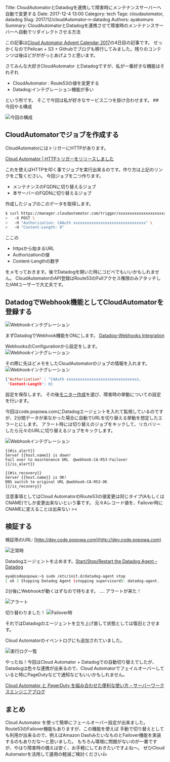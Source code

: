 Title: CloudAutomatorとDatadogを連携して障害時にメンテナンスサーバーへ自動で変更する
Date: 2017-12-4 13:00
Category: tech
Tags: cloudautomator, datadog
Slug: 2017/12/cloudAutomator-n-datadog
Authors: ayakomuro
Summary: CloudAutomatorとDatadogを連携させて障害時のメンテナンスサーバーへ自動でリダイレクトさせる方法

 この記事は[Cloud Automator Advent Calendar 2017](https://qiita.com/advent-calendar/2017/cloudautomator)の4日目の記事です。
 せっかくなのでPelican + S3 + Githubでブログも移行してみました。残りのコンテンツは後ほどがががっとあげようと思います。

さてみんな大好きCloudAutomator とDatadogですが、私が一番好きな機能はそれぞれ

- CloudAutomator : Route53の値を変更する
- Datadog:インテグレーション機能が多い

という所です。
そこで今回は私が好きなサービス二つを掛け合わせます。
##　今回やる構成

![今回の構成]({filename}/images/architecture.png)

## CloudAutomatorでジョブを作成する

CloudAutomatorにはトリガーにHTTPがあります。

[Cloud Automator | HTTPトリガーをリリースしました](https://cloudautomator.com/blog/2014/08/13/http-trigger-release/)

これを使えばHTTPを叩く事でジョブを実行出来るのです。作り方は上記のリンクをご覧ください。
今回ジョブを二つ作ります。

- メンテナンスのFQDNに切り替えるジョブ
- 本サーバーのFQDNに切り替えるジョブ

作成したジョブのこのデータを取得します。

```sh
$ curl https://manager.cloudautomator.com/trigger/xxxxxxxxxxxxxxxxxxxxxxxxxxxxxxxx \
>   -X POST \
>   -H "Authorization: CAAuth xxxxxxxxxxxxxxxxxxxxxxxxxxxxxxxx" \
>   -H "Content-Length: 0"
```

ここの

- httpsから始まるURL
- Authorizationの値
- Content-Lengthの数字

をメモっておきます。後でDatadogを開いた時にコピペでもいいかもしれません。
CloudAutomatorのAPI登録はRoute53のFullアクセス権限のみアタッチしたIAMユーザーで大丈夫です。

## DatadogでWebhook機能としてCloudAutomatorを登録する

![Webhookインテグレーション]({static}/images/20171204-02.png)

まずDatadogでWebhook機能をONにします。
[Datadog-Webhooks Integration](https://docs.datadoghq.com/integrations/webhooks/)

WebhooksのConfigurationから設定をします。
![Webhookインテグレーション]({filename}/images/20171204-03.png)

その際に先ほどメモをしたCloudAutomatorのジョブの情報を入れます。
![Webhookインテグレーション]({filename}/images/20171204-04.png)

```json
{"Authorization" : "CAAuth xxxxxxxxxxxxxxxxxxxxxxxxxxxxxxxx,
 "Content-Length": 0}
```

設定を保存します。
その後[モニター作成](https://app.datadoghq.com/monitors#/create)を選び、障害時の挙動についての設定を行います。

今回はcode.popowa.comにDatadogエージェントを入れて監視しているのですが、2分間データが来なかった場合に自動でURLを切り替える挙動を想定したエラーとにします。
アラート時には切り替えのジョブをキックして、リカバリーしたら元々のURLに切り替えるジョブをキックします。

![Webhookインテグレーション]({filename}/images/20171204-05.png)
```
{{#is_alert}}
Server {{host.name}} is down!
Fail over to maintenance URL  @webhook-CA-R53-Failover
{{/is_alert}}

{{#is_recovery}}
Server {{host.name}} is OK!
DNS switch to original URL @webhook-CA-R53-OK
{{/is_recovery}}
```

注意事項としてはCloud AutomatorのRoute53の値変更は同じタイプ(AもしくはCNAME)でしか変更出来ないという事です。
元々Aレコード値を、Failover時にCNAMEに変えることは出来ない ><


## 検証する

検証用のURL: [http://dev.code.popowa.com](http://dev.code.popowa.com)

![正常時]({filename}/images/20171204-06.png)

Datadogエージェントを止めます。[Start/Stop/Restart the Datadog Agent – Datadog](https://help.datadoghq.com/hc/en-us/articles/203764515-Start-Stop-Restart-the-Datadog-Agent)

```sh
aya@codepopowa:~$ sudo /etc/init.d/datadog-agent stop
[ ok ] Stopping Datadog Agent (stopping supervisord): datadog-agent.
```

2分後にWebhookが動くはずなので待ちます。
....
アラートが来た！

![アラート]({filename}/images/20171204-07.png)

切り替わりました！
![Failover時]({filename}/images/20171204-08.png)

それではDatadogのエージェントを立ち上げ直して状態としては復旧とさせます。

Cloud Automatorのイベントログにも追加されていました。

![実行ログ一覧]({filename}/images/20171204-09.png)

やったね！今回はCloud Automator + Datadogでの自動切り替えでしたが、Datadogは色々な連携が出来るので、Cloud Automatorでフェイルオーバーしていると時にPageDutyなどで通知などもいいかもしれません。

[Cloud Automator と PagerDuty を組み合わせた便利な使い方 – サーバーワークスエンジニアブログ](http://blog.serverworks.co.jp/tech/2015/10/29/pagerduty-cloudautomator-2/)

## まとめ

Cloud Automator を使って簡単にフェールオーバー設定が出来ました。Route53のFailover機能もありますが、この機能を使えば
手動で切り替えとしても利用が出来るので、例えばAmazon DashみたいなものとFailover機能を実装するのもありだな〜と思いました。
もちろん環境に問題がないのが一番ですが、やはり障害時の備えは安く、お手軽にしておきたいですよね〜。
ぜひCloud Automatorを活用して運用の軽減ご検討ください👍
